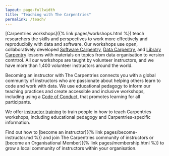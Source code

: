 ```yaml
---
layout: page-fullwidth
title: "Teaching with The Carpentries"
permalink: /teach/
---
```


[Carpentries workshops]({% link pages/workshops.html %}) teach researchers the skills and perspectives
to work more effectively and reproducibily with data and software. Our
workshops use open, collaboratively developed [Software Carpentry](https://software-carpentry.org/lessons/), [Data Carpentry](https://datacarpentry.org/lessons/), and [Library Carpentry](https://librarycarpentry.org/lessons/) lessons with materials on topics from data organisation to version contrtrol. All our workshops are taught by volunteer instructors, and we have more than 1,400
volunteer instructors around the world.

Becoming an instructor with The Carpentries connects you with a global
community of instructors who are passionate about helping others learn to
code and work with data. We use educational pedagogy to inform our teaching
practices and create accessible and inclusive workshops, including using a [Code of Conduct](https://docs.carpentries.org/topic_folders/policies/code-of-conduct.html), that promotes learning for all participants.



We offer [instructor training](https://docs.carpentries.org/topic_folders/instructor_training/index.html) to train people in how to teach Carpentries workshops, including educational pedagogy and Carpentries-specific information.


Find out how to [become an instructor]({% link pages/become-instructor.md %}) and join The
Carpentries community of instructors or [become an Organisational Member]({% link pages/membership.html %}) to grow a local community of instructors within your organisation.
